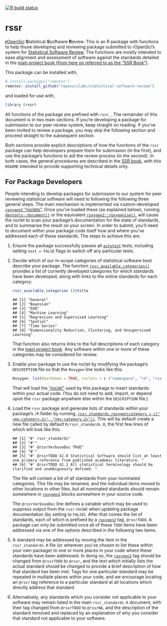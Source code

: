<!-- badges: start -->

[![R build
status](https://github.com/ropenscilabs/rssr/workflows/R-CMD-check/badge.svg)](https://github.com/ropenscilabs/rssr/actions)
<!-- badges: end -->

<!-- README.md is generated from README.Rmd. Please edit that file -->

# rssr

[**r**OpenSci](https://ropensci.org) **S**tatistical **S**software
**R**eview. This is an R package with functions to help those developing
and reviewing package submitted to rOpenSci’s system for [Statistical
Software
Review](https://ropenscilabs.github.io/statistical-software-review-book/index.html).
The functions are mostly intended to ease alignment and assessment of
software against the standards detailed in the [main project book (from
here on referred to as the “SSR
Book”)](https://ropenscilabs.github.io/statistical-software-review-book/index.html).

This package can be installed with,

``` r
# install.packages("remotes")
remotes::install_github("ropenscilabs/statistical-software-review")
```

and loaded for use with,

``` r
library (rssr)
```

All functions of the package are prefixed with `rssr_`. The remainder of
this document is in two main sections. If you’re developing a package
for submission to our peer review system, keep straight on reading. If
you’ve been invited to review a package, you may skip the following
section and proceed straight to the subsequent section.

Both sections provide explicit descriptions of how the functions of the
`rssr` package can help developers prepare them for submission (in the
first), and use the package’s functions to aid the review process (in
the second). In both cases, the general procedures are described in the
[SSR
book](https://ropenscilabs.github.io/statistical-software-review-book/index.html),
with this `README` intended to provide supporting technical details
only.

## For Package Developers

People intending to develop packages for submission to our system for
peer reviewing statistical software will need to following the following
three general steps. The main mechanism is implemented via
custom-developed [`roxygen2` “roclets”](https://roxygen2.r-lib.org).
Once you’ve loaded these (as explained below), running
[`devtools::document()`](https://devtools.r-lib.org/reference/document.html)
or the equivalent
[`roxygen2::roxygenise()`](https://roxygen2.r-lib.org/reference/roxygenize.html),
will cause the roclet to scan your package’s documentation for the state
of standards, and to summarise the result on your screen. In order to
submit, you’ll need to document within your package code itself how and
where you’ve addressed each of these standards. The steps to achieve
this are:

1.  Ensure the package successfully passes all
    [`autotest`](https://github.com/ropenscilabs/autotest) tests,
    including setting `test = FALSE` flags to switch off any particular
    tests.

2.  Decide which of our in-scope categories of statistical software best
    describe your package. The function
    [`rssr_available_categories()`](https://ropenscilabs.github.io/statistical-software-review/reference/rssr_available_categories.html)
    provides a list of currently developed categories for which
    standards have been developed, along with links to the online
    standards for each category:

    ``` r
    rssr_available_categories ()$title
    ```

        ## [1] "General"                                                        
        ## [2] "Bayesian"                                                       
        ## [3] "EDA"                                                            
        ## [4] "Machine Learning"                                               
        ## [5] "Regression and Supervised Learning"                             
        ## [6] "Spatial"                                                        
        ## [7] "Time Series"                                                    
        ## [8] "Dimensionality Reduction, Clustering, and Unsupervised Learning"

    That function also returns links to the full descriptions of each
    category in the [main project
    book](https://ropenscilabs.github.io/statistical-software-review-book/index.html).
    Any software within one or more of these categories may be
    considered for review.

3.  Enable your package to use the roclet by modifying the package’s
    `DESCRIPTION` file so that the `Roxygen` line looks like this:

    ``` r
    Roxygen: list(markdown = TRUE, roclets = c ("namespace", "rd", "rssr::rssr_roclet"))
    ```

    That will load the [“roclet”](https://roxygen2.r-lib.org) used by
    this package to insert standards within your actual code. (You do
    not need to add, import, or depend upon the `rssr` package anywhere
    else within the `DESCRIPTION` file.)

4.  Load the `rssr` package and generate lists of standards within your
    package’s `/R` folder by running,
    [`rssr_standards_roxygen(category = c("<my-category-1>", "<my-category-2>"))`](https://ropenscilabs.github.io/statistical-software-review/reference/rssr_standards_roxygen.html).
    This will by default create a new file called by default
    `R/rssr_standards.R`, the first few lines of which will look like
    this:

        ## [1] "#' rssr_standards"                                                                                                     
        ## [2] "#'"                                                                                                                    
        ## [3] "#' @rssrVerboseDoc TRUE"                                                                                               
        ## [4] "#'"                                                                                                                    
        ## [5] "#' @rssrTODO G1.0 Statistical Software should list at least one primary reference from published academic literature. "
        ## [6] "#' @rssrTODO G1.1 All statistical terminology should be clarified and unambiguously defined. "

    The file will contain a list of all standards from your nominated
    categories. This file may be renamed, and the individual items moved
    to other locations in other files, but all nominated standards
    should remain somewhere in [`roxygen2`](https://roxygen2.r-lib.org)
    blocks somewhere in your source code.

    The `@rssrVerboseDoc` line defines a variable which may be used to
    suppress output from the `rssr` roclet when updating package
    documentation (by setting to `FALSE`). After that comes the list of
    standards, each of which is prefixed by a
    [`roxygen2`](https://roxygen2.r-lib.org) tag, `@rssrTODO`. A package
    can only be submitted once all of these `TODO` items have been
    addressed via one of the options described in the following two
    items.

5.  A standard may be addressed by moving the item in the
    `rssr_standards.R` file (or wherever you’ve chosen to list these
    within your own package) to one or more places in your code where
    these standards have been addressed. In doing so, the
    [`roxygen2`](https://roxygen2.r-lib.org) tag should be changed from
    `@rssrTODO` to `@rssr`, and the text which initially lists the
    actual standard should be changed to provide a brief description of
    how that standard has been met. Tags for one particular standard may
    be repeated in multiple places within your code, and we encourage
    locating an `@rssr` tag reference to a particular standard at all
    locations which directly address that standard.

6.  Alternatively, any standards which you consider not applicable to
    your software may remain listed in the main `rssr_standards.R`
    document, with their tag changed from `@rssrTODO` to `@rssrNA`, and
    the description of the standard removed and replaced by an
    explanation of why you consider that standard not applicable to your
    software.
